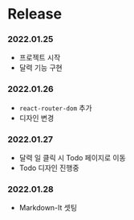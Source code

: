 # Release 



### 2022.01.25
- 프로젝트 시작
- 달력 기능 구현 

### 2022.01.26
- `react-router-dom` 추가
- 디자인 변경

### 2022.01.27
- 달력 일 클릭 시 Todo 페이지로 이동
- Todo 디자인 진행중 

### 2022.01.28
- Markdown-It 셋팅